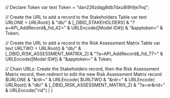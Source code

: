 // Declare Token
var text Token = "dan226zdqg8db7dxu8i9hfje7nq";

// Create the URL to add a record to the Stakeholders Table
var text URLONE = URLRoot() & "db/" & [_DBID_STAKEHOLDERS] & "?a=API_AddRecord&_fid_42=" & URLEncode([Model ID#]) & "&apptoken=" & Token;

// Create the URL to add a record to the Risk Assessment Matrix Table
var text URLTWO = URLRoot() & "db/" & [_DBID_RISK_ASSESSMENT_MATRIX_2] & "?a=API_AddRecord&_fid_77=" & URLEncode([Model ID#]) & "&apptoken=" & Token;

// Chain URLs: Create the Stakeholders record, then the Risk Assessment Matrix record, then redirect to edit the new Risk Assessment Matrix record
$URLONE & "&rdr=" & URLEncode(
    $URLTWO & "&rdr=" & URLEncode(
        URLRoot() & "db/" & [_DBID_RISK_ASSESSMENT_MATRIX_2] & "?a=er&rid=" & URLEncode("rid")
    )
)
